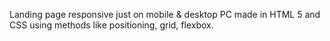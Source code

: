 Landing page responsive just on mobile & desktop PC made in HTML 5 and CSS using methods like positioning, grid, flexbox.
